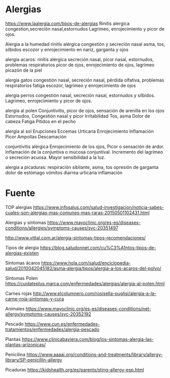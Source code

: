 # Alergias
https://www.laalergia.com/tipos-de-alergias
Rinitis alergica
congestion,secreción nasal,estornudos
Lagrimeo, enrojecimiento y picor de ojos.

Alergia a la humedad
rinitis alérgica
congestión y secreción nasal
asma, tos, silbidos
escozor  y enrojecimiento en nariz, garganta y ojos

alergia acaros:
rinitis alérgica
secreción nasal, picor nasal, estornudos, problemas respiratorios
picor de ojos, enrojecimiento de ojos, lagrimeo
picazón de la piel

alergia gatos
congestión nasal, secreción nasal, pérdida olfativa, problemas respiratorios
fatiga
escozor, lagrimeo y enrojecimiento de ojos

alergia perros
congestión nasal, secreción nasal, estornudos y silbidos.
Lagrimeo, enrojecimiento y picor de ojos.

alergia al polen
Conjuntivitis, picor de ojos, sensación de arenilla en los ojos
Estornudos, Congestión nasal y picor
Irritabilidad
Tos, asma
Dolor de cabeza
Fatiga
Pitidos en el pecho

alergia al sol
Erupciones
Eccemas
Urticaria
Enrojecimiento
Inflamación
Picor
Ampollas
Descamación

conjuntivitis alérgica
Enrojecimiento de los ojos, Picor o sensación de ardor.
Inflamación de la conjuntiva o mucosa conjuntival.
Incremento del lagrimeo o secreción acuosa.
Mayor sensibilidad a la luz.

alergia a picaduras:
respiración sibilante, asma, tos
opresión de garganta
dolor de estómago
vómitos
diarrea
urticaria
inflamación


# Fuente
TOP alergias
https://www.infosalus.com/salud-investigacion/noticia-sabes-cuales-son-alergias-mas-comunes-mas-raras-20150501102431.html

Alergias y síntomas
https://www.mayoclinic.org/es-es/diseases-conditions/allergies/symptoms-causes/syc-20351497

http://www.vittal.com.ar/alergia-sintomas-tipos-recomendaciones/

Tipos de alergia
https://blog.saludonnet.com/cu%C3%A1ntos-tipos-de-alergias-existen

Síntomas ácaros
https://www.hola.com/salud/enciclopedia-salud/2010042045182/asma-alergia/tipos/alergia-a-los-acaros-del-polvo/

Síntomas Polen
https://cuidateplus.marca.com/enfermedades/alergias/alergia-al-polen.html

Carnes rojas
http://www.elcolumnero.com/rosisella-puglisi/alergia-a-la-carne-roja-sintomas-y-cura

Animales
https://www.mayoclinic.org/es-es/diseases-conditions/pet-allergy/symptoms-causes/syc-20352192

Pescado
https://www.cun.es/enfermedades-tratamientos/enfermedades/alergia-pescado

Plantas
https://www.clinicabaviera.com/blog/los-sintomas-alergia-las-plantas-arizonicas/

Penicilina
https://www.aaaai.org/conditions-and-treatments/library/allergy-library/SP-penicillin-allergy

Picaduras
https://kidshealth.org/es/parents/sting-allergy-esp.html

